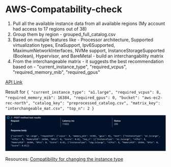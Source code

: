 # AWS-Compatability-check

1. Pull all the available instance data from all available regions (My account had access to 17 regions out of 38)
2. Group them by region - grouped_full_catalog.csv
3. Based on mutiple features like - Processor architecture, Supported virtualization types, EnaSupport, Ipv6Supported, MaximumNetworkInterfaces, NVMe support, InstanceStorageSupported (Boolean), Hypervisor, and BareMetal - build an interchangability matrix
4. From the interchangeable matrix - it suggests the best recommendation based on -  "current_instance_type", "required_vcpus", "required_memory_mib", "required_gpus"
 
[API Link](https://mdcmmla4nk.execute-api.us-west-2.amazonaws.com/dev)

Result for 
`{
  "current_instance_type": "a1.large",
  "required_vcpus": 8,
  "required_memory_mib": 16384,
  "required_gpus": 0,
  "bucket": "aws-ec2-rec-north",
  "catalog_key": "preprocessed_catalog.csv",
  "matrix_key": "interchangeable_mat.csv",
  "top_n": 2
}`

![](https://raw.githubusercontent.com/Ojaswy/AWS-Compatability-check/refs/heads/main/op_aws_api.png)

Resources: [Compatibility for changing the instance type](https://docs.aws.amazon.com/AWSEC2/latest/UserGuide/resize-limitations.html)

